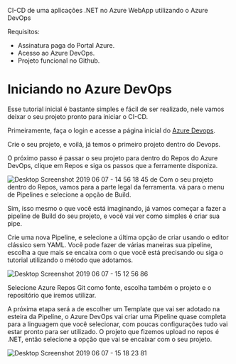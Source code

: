 CI-CD de uma aplicações .NET no Azure WebApp utilizando o Azure DevOps

Requisitos:
- Assinatura paga do Portal Azure.
- Acesso ao Azure DevOps.
- Projeto funcional no Github.

# Iniciando no Azure DevOps

Esse tutorial inicial é bastante simples e fácil de ser realizado, nele vamos deixar o seu projeto pronto para iniciar o CI-CD.

Primeiramente, faça o login e acesse a página inicial do  [Azure Devops](https://dev.azure.com).

Crie o seu projeto, e voilá, já temos o primeiro projeto dentro do Devops.

O próximo passo é passar o seu projeto para dentro do Repos do Azure DevOps, clique em Repos e siga os passos que a ferramente disponiza.

![Desktop Screenshot 2019 06 07 - 14 56 18 45](https://user-images.githubusercontent.com/45598049/59124359-ce5d3e00-8935-11e9-9ee8-dc0fcfc642b5.png)
de 
Com o seu projeto dentro do Repos, vamos para a parte legal da ferramenta. vá para o menu de Pipelines e selecione a opção de Build.

Sim, isso mesmo o que você está imaginando, já vamos começar a fazer a pipeline de Build do seu projeto, e você vai ver como simples é criar sua pipe.

Crie uma nova Pipeline, e selecione a última opção de criar usando o editor clássico sem YAML. Você pode fazer de várias maneiras sua pipeline, escolha a que mais se encaixa com o que você está precisando ou siga o tutorial utilizando o método que adotamos.

![Desktop Screenshot 2019 06 07 - 15 12 56 86](https://user-images.githubusercontent.com/45598049/59124780-f4371280-8936-11e9-81a4-a91c756ca0cb.png)

Selecione Azure Repos Git como fonte, escolha também o projeto e o repositório que iremos utilizar.

A próxima etapa será a de escolher um Template que vai ser adotado na esteira da Pipeline, o Azure DevOps vai criar uma Pipeline quase completa para a linguagem que você selecionar, com poucas configurações tudo vai estar pronto para ser utilizado. O projeto que fizemos upload no repos é .NET, então selecione a opção que vai se encaixar com o seu projeto.

![Desktop Screenshot 2019 06 07 - 15 18 23 81](https://user-images.githubusercontent.com/45598049/59125091-bb4b6d80-8937-11e9-8c7b-3808514bb4d7.png)


